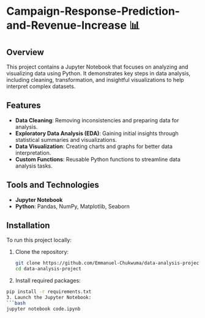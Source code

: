 ﻿# Campaign-Response-Prediction-and-Revenue-Increase 📊

## Overview

This project contains a Jupyter Notebook that focuses on analyzing and visualizing data using Python. It demonstrates key steps in data analysis, including cleaning, transformation, and insightful visualizations to help interpret complex datasets.

## Features

- **Data Cleaning**: Removing inconsistencies and preparing data for analysis.
- **Exploratory Data Analysis (EDA)**: Gaining initial insights through statistical summaries and visualizations.
- **Data Visualization**: Creating charts and graphs for better data interpretation.
- **Custom Functions**: Reusable Python functions to streamline data analysis tasks.

## Tools and Technologies

- **Jupyter Notebook**
- **Python**: Pandas, NumPy, Matplotlib, Seaborn

## Installation

To run this project locally:

1. Clone the repository:
   ```bash
   git clone https://github.com/Emmanuel-Chukwuma/data-analysis-project.git
   cd data-analysis-project
2. Install required packages:
  ```bash
  pip install -r requirements.txt
3. Launch the Jupyter Notebook:
  ```bash
  jupyter notebook code.ipynb

  


